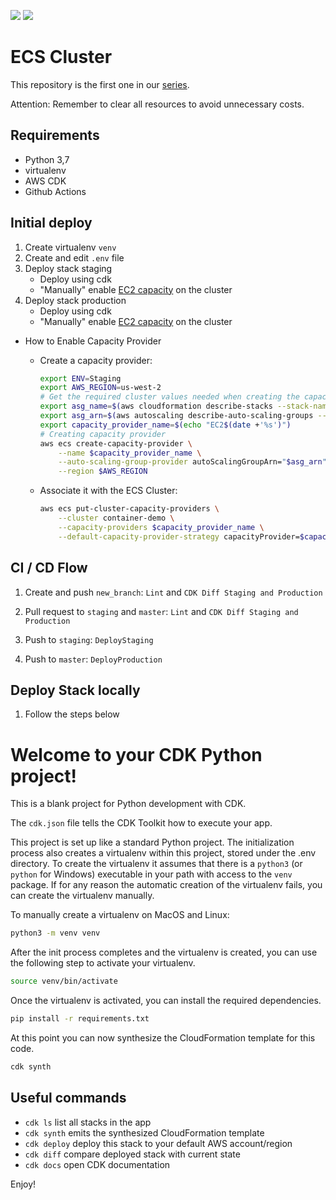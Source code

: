 ![](https://github.com/kawazoi/aws-ecs-cluster/workflows/DeployStaging/badge.svg?branch=staging&event=push) ![](https://github.com/kawazoi/aws-ecs-cluster/workflows/DeployProduction/badge.svg?branch=master&event=push)

# ECS Cluster

This repository is the first one in our [series](../README.md).

Attention: Remember to clear all resources to avoid unnecessary costs.


## Requirements

- Python 3,7
- virtualenv
- AWS CDK
- Github Actions


## Initial deploy

1. Create virtualenv `venv`
2. Create and edit `.env` file
3. Deploy stack staging
    - Deploy using cdk
    - "Manually" enable [EC2 capacity](https://ecsworkshop.com/capacity_providers/ec2/) on the cluster
4. Deploy stack production
    - Deploy using cdk
    - "Manually" enable [EC2 capacity](https://ecsworkshop.com/capacity_providers/ec2/) on the cluster

- How to Enable Capacity Provider

    - Create a capacity provider:

        ```bash
        export ENV=Staging
        export AWS_REGION=us-west-2
        # Get the required cluster values needed when creating the capacity provider
        export asg_name=$(aws cloudformation describe-stacks --stack-name nlp-infra-${ENV} | jq -r '.Stacks[].Outputs[] | select(.ExportName != null) | select(.ExportName | contains("EC2ASGName"))| .OutputValue')
        export asg_arn=$(aws autoscaling describe-auto-scaling-groups --auto-scaling-group-names $asg_name | jq .AutoScalingGroups[].AutoScalingGroupARN)
        export capacity_provider_name=$(echo "EC2$(date +'%s')")
        # Creating capacity provider
        aws ecs create-capacity-provider \
            --name $capacity_provider_name \
            --auto-scaling-group-provider autoScalingGroupArn="$asg_arn",managedScaling=\{status="ENABLED",targetCapacity=80\},managedTerminationProtection="DISABLED" \
            --region $AWS_REGION
        ```

    - Associate it with the ECS Cluster:

        ```bash
        aws ecs put-cluster-capacity-providers \
            --cluster container-demo \
            --capacity-providers $capacity_provider_name \
            --default-capacity-provider-strategy capacityProvider=$capacity_provider_name,weight=1,base=1
        ```


## CI / CD Flow

1. Create and push `new_branch`: `Lint` and `CDK Diff Staging and Production`

2. Pull request to `staging` and `master`: `Lint` and `CDK Diff Staging and Production`

3. Push to `staging`: `DeployStaging`

4. Push to `master`: `DeployProduction`


## Deploy Stack locally

1. Follow the steps below

# Welcome to your CDK Python project!

This is a blank project for Python development with CDK.

The `cdk.json` file tells the CDK Toolkit how to execute your app.

This project is set up like a standard Python project.  The initialization
process also creates a virtualenv within this project, stored under the .env
directory.  To create the virtualenv it assumes that there is a `python3`
(or `python` for Windows) executable in your path with access to the `venv`
package. If for any reason the automatic creation of the virtualenv fails,
you can create the virtualenv manually.

To manually create a virtualenv on MacOS and Linux:

```bash
python3 -m venv venv
```

After the init process completes and the virtualenv is created, you can use the following
step to activate your virtualenv.

```bash
source venv/bin/activate
```

Once the virtualenv is activated, you can install the required dependencies.

```bash
pip install -r requirements.txt
```

At this point you can now synthesize the CloudFormation template for this code.

```bash
cdk synth
```

## Useful commands

 * `cdk ls`          list all stacks in the app
 * `cdk synth`       emits the synthesized CloudFormation template
 * `cdk deploy`      deploy this stack to your default AWS account/region
 * `cdk diff`        compare deployed stack with current state
 * `cdk docs`        open CDK documentation

Enjoy!
